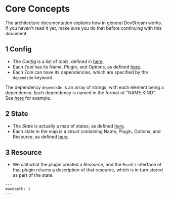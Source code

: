 # Core Concepts

The architecture documentation explains how in general DevStream works. If you haven't read it yet, make sure you do that before continuing with this document.

## 1 Config

- The _Config_ is a list of tools, defined in [here](https://github.com/merico-dev/stream/blob/main/internal/pkg/configloader/config.go#L19).
- Each _Tool_ has its Name, Plugin, and Options, as defined [here](https://github.com/merico-dev/stream/blob/main/internal/pkg/configloader/config.go#L24).
- Each _Tool_ can have its dependencies, which are specified by the `dependsOn` keyword.

The dependency `dependsOn` is an array of strings, with each element being a dependency. Each dependency is named in the format of "NAME.KIND". See [here](https://github.com/merico-dev/stream/blob/main/examples/quickstart.yaml#L16) for example.

## 2 State

- The _State_ is actually a map of states, as defined [here](https://github.com/merico-dev/stream/blob/main/internal/pkg/statemanager/state.go#L21).
- Each state in the map is a struct containing Name, Plugin, Options, and Resource, as defined [here](https://github.com/merico-dev/stream/blob/main/internal/pkg/statemanager/state.go#L14).

## 3 Resource

- We call what the plugin created a _Resource_, and the `Read()` interface of that plugin returns a description of that resource, which is in turn stored as part of the state.

```{toctree}
---
maxdepth: 1
---
```